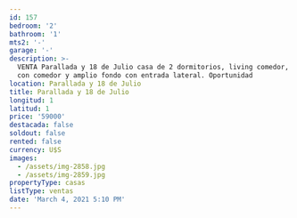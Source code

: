 ```yaml
---
id: 157
bedroom: '2'
bathroom: '1'
mts2: '-'
garage: '-'
description: >-
  VENTA Parallada y 18 de Julio casa de 2 dormitorios, living comedor, cocina
  con comedor y amplio fondo con entrada lateral. Oportunidad
location: Parallada y 18 de Julio
title: Parallada y 18 de Julio
longitud: 1
latitud: 1
price: '59000'
destacada: false
soldout: false
rented: false
currency: U$S
images:
  - /assets/img-2858.jpg
  - /assets/img-2859.jpg
propertyType: casas
listType: ventas
date: 'March 4, 2021 5:10 PM'
---
```



